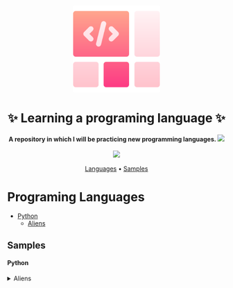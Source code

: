 
<div align="center">
    <img src="./assets/logo.png" alt="logo" width="200" height="auto" />
    <h1>✨ Learning a programing language ✨</h1>
</div>


<h4 align="center">
    A repository in which I will be practicing new programming languages.
    <img 
        src="https://media.giphy.com/media/b88QlTSTsj3bEHQyZf/giphy.gif" width="30"
    >
</h4>

<p align="center">
  <a href="https://www.linkedin.com/in/edgar-figueroa-gtz/">
    <img 
        src ="https://img.shields.io/badge/-EdgarFigueroa-blue?style=flat-square&logo=Linkedin&logoColor=white&link=https://www.linkedin.com/in/edgar-figueroa-gtz/"
    />
  </a>
</p>

<p align="center">
  <a href="#programing-languages">Languages</a> •
  <a href="#samples">Samples</a>
</p>

# Programing Languages

- [Python](#python)
  * [Aliens](#aliens)


## Samples

#### Python

<details id="aliens">
  <summary>Aliens</summary>
  <img src="https://placehold.co/600x400?text=Your+Screenshot+here" alt="screenshot" />

## Getting Started

This is an example of a minigame.

### Prerequisites

To run the game need to install pygame.
* pip
  ```bash
    $ python -m pip install --user pygame
  ```
* In the project path
  ```bash
    $ python alien.py
  ```

> Project path


```
.
├── Python          
│   ├── Aliens-Ship
│   └── ...
└── ...
```
</details>




